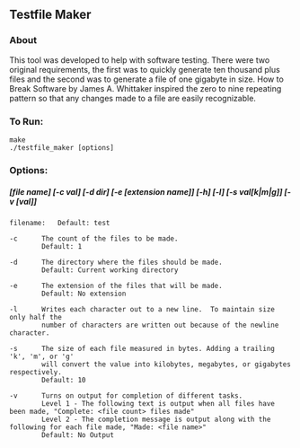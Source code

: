 ## Testfile Maker

### About
This tool was developed to help with software testing. There were two original requirements, the first was to quickly generate ten thousand plus files and the second was to generate a file of one gigabyte in size. How to Break Software by James A. Whittaker inspired the zero to nine repeating pattern so that any changes made to a file are easily recognizable.

### To Run:
	make
	./testfile_maker [options]

### Options:
##### [file name] [-c val] [-d dir] [-e [extension name]] [-h] [-l] [-s val[k|m|g]] [-v [val]]

	filename:	Default: test

	-c		The count of the files to be made.
			Default: 1

    -d      The directory where the files should be made.
            Default: Current working directory

	-e		The extension of the files that will be made.
			Default: No extension

	-l		Writes each character out to a new line.  To maintain size only half the
			number of characters are written out because of the newline character.

	-s		The size of each file measured in bytes. Adding a trailing 'k', 'm', or 'g'
			will convert the value into kilobytes, megabytes, or gigabytes respectively.
			Default: 10

    -v      Turns on output for completion of different tasks.
            Level 1 - The following text is output when all files have been made, "Complete: <file count> files made"
            Level 2 - The completion message is output along with the following for each file made, "Made: <file name>"
            Default: No Output

